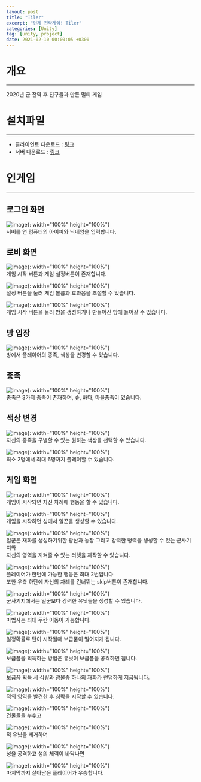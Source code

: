 ```yaml
---
layout: post
title: "Tiler"
excerpt: "턴제 전략게임! Tiler"
categories: [Unity]
tag: [unity, project]
date: 2021-02-10 00:00:05 +0300
---
```


# 개요
-------------------------
2020년 군 전역 후 친구들과 만든 멀티 게임

# 설치파일
-------------------------
+ 클라이언트 다운로드 : <a href = "https://github.com/DailyGreen/Tiler-Client/releases/tag/v1.0.0">링크</a><br>
+ 서버 다운로드 : <a href="https://github.com/DailyGreen/Tiler-Server/releases/tag/v1.0.0">링크</a>

# 인게임
-------------------------
## 로그인 화면
![image](/assets/img/Tiler/Lobby.png){: width="100%" height="100%"}<br>
서버를 연 컴퓨터의 아이피와 닉네임을 입력합니다.<br>

## 로비 화면
![image](/assets/img/Tiler/Menu.png){: width="100%" height="100%"}<br>
게임 시작 버튼과 게임 설정버튼이 존재합니다.<br>

![image](/assets/img/Tiler/Menu_setting.png){: width="100%" height="100%"}<br>
설정 버튼을 눌러 게임 볼륨과 효과음을 조절할 수 있습니다.<br>

![image](/assets/img/Tiler/Menu_play.png){: width="100%" height="100%"}<br>
게임 시작 버튼을 눌러 방을 생성하거나 만들어진 방에 들어갈 수 있습니다.<br>

## 방 입장
![image](/assets/img/Tiler/Game_Lobby.png){: width="100%" height="100%"}<br>
방에서 플레이어의 종족, 색상을 변경할 수 있습니다.<br>

## 종족
![image](/assets/img/Tiler/Game_Lobby_Tribe.png){: width="100%" height="100%"}<br>
종족은 3가지 종족이 존재하며, 숲, 바다, 마을종족이 있습니다.<br>

## 색상 변경
![image](/assets/img/Tiler/Game_Lobby_Color.png){: width="100%" height="100%"}<br>
자신의 종족을 구별할 수 있는 원하는 색상을 선택할 수 있습니다.<br>

![image](/assets/img/Tiler/Game_Lobby_User.png){: width="100%" height="100%"}<br>
최소 2명에서 최대 6명까지 플레이할 수 있습니다.

## 게임 화면
![image](/assets/img/Tiler/Ingame_0.png){: width="100%" height="100%"}<br>
게임이 시작되면 자신 차례에 행동을 할 수 있습니다.

![image](/assets/img/Tiler/Ingame_1.png){: width="100%" height="100%"}<br>
게임을 시작하면 성에서 일꾼을 생성할 수 있습니다.

![image](/assets/img/Tiler/Ingame_2.png){: width="100%" height="100%"}<br>
일꾼은 재화를 생성하기위한 광산과 농장 그리고 강력한 병력을 생성할 수 있는 군사기지와<br>
자신의 영역을 지켜줄 수 있는 터렛을 제작할 수 있습니다.

![image](/assets/img/Tiler/Ingame_3.png){: width="100%" height="100%"}<br>
플레이어가 한턴에 가능한 행동은 최대 2번입니다<br>
또한 우측 하단에 자신의 차례를 건너뛰는 skip버튼이 존재합니다.

![image](/assets/img/Tiler/Ingame_4.png){: width="100%" height="100%"}<br>
군사기지에서는 일꾼보다 강력한 유닛들을 생성할 수 있습니다.

![image](/assets/img/Tiler/Ingame_5.png){: width="100%" height="100%"}<br>
마법사는 최대 두칸 이동이 가능합니다.

![image](/assets/img/Tiler/Ingame_6.png){: width="100%" height="100%"}<br>
일정확률로 턴이 시작될때 보급품이 떨어지게 됩니다.

![image](/assets/img/Tiler/Ingame_7.png){: width="100%" height="100%"}<br>
보급품을 획득하는 방법은 유닛이 보급품을 공격하면 됩니다.

![image](/assets/img/Tiler/Ingame_8.png){: width="100%" height="100%"}<br>
보급품 획득 시 식량과 광물중 하나의 재화가 랜덤하게 지급됩니다.

![image](/assets/img/Tiler/Ingame_9.png){: width="100%" height="100%"}<br>
적의 영역을 발견한 후 침략을 시작할 수 있습니다.

![image](/assets/img/Tiler/Ingame_10.png){: width="100%" height="100%"}<br>
건물들을 부수고

![image](/assets/img/Tiler/Ingame_11.png){: width="100%" height="100%"}<br>
적 유닛을 제거하며

![image](/assets/img/Tiler/Ingame_12.png){: width="100%" height="100%"}<br>
성을 공격하고 성의 체력이 바닥나면

![image](/assets/img/Tiler/Ingame_13.png){: width="100%" height="100%"}<br>
마지막까지 살아남은 플레이어가 우승합니다.